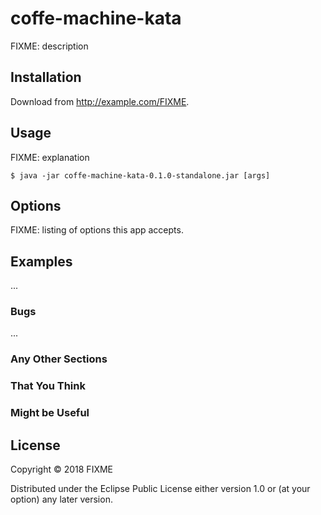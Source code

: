 # coffe-machine-kata

FIXME: description

## Installation

Download from http://example.com/FIXME.

## Usage

FIXME: explanation

    $ java -jar coffe-machine-kata-0.1.0-standalone.jar [args]

## Options

FIXME: listing of options this app accepts.

## Examples

...

### Bugs

...

### Any Other Sections
### That You Think
### Might be Useful

## License

Copyright © 2018 FIXME

Distributed under the Eclipse Public License either version 1.0 or (at
your option) any later version.

